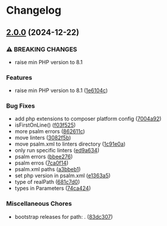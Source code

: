 # Changelog

## [2.0.0](https://github.com/cvette/neos-code-style/compare/1.0.0...v2.0.0) (2024-12-22)


### ⚠ BREAKING CHANGES

* raise min PHP version to 8.1

### Features

* raise min PHP version to 8.1 ([1e6104c](https://github.com/cvette/neos-code-style/commit/1e6104cd17717d9235c79a61a9c3498164ca5816))


### Bug Fixes

* add php extensions to composer platform config ([7004a92](https://github.com/cvette/neos-code-style/commit/7004a924ab1851f9b046bc333f68787bbb4b4e4f))
* isFirstOnLine() ([f03f525](https://github.com/cvette/neos-code-style/commit/f03f5253ae242c2a9af7f916d7b34d5962c4dcbc))
* more psalm errors ([862611c](https://github.com/cvette/neos-code-style/commit/862611c02cbb68a3758b905a04c8a5b198005b55))
* move linters ([3082f5b](https://github.com/cvette/neos-code-style/commit/3082f5b761a70c311a77efcebe7ce0cd9b647805))
* move psalm.xml to linters directory ([1c91e0a](https://github.com/cvette/neos-code-style/commit/1c91e0afd249c6908c12631d29e81cbef230ac1d))
* only run specific linters ([ed9a634](https://github.com/cvette/neos-code-style/commit/ed9a634077464b3a05febd01fc313cbd86b81792))
* psalm errors ([bbee276](https://github.com/cvette/neos-code-style/commit/bbee2764dbadb9a0703f23aec1b22474bb06c532))
* psalm erros ([7ca0f14](https://github.com/cvette/neos-code-style/commit/7ca0f14e271ac39a408c688f36feb498cf9f1346))
* psalm.xml paths ([a3bbeb1](https://github.com/cvette/neos-code-style/commit/a3bbeb18800e75b369f82248ee1d1e61b6c09c93))
* set php version in psalm.xml ([e1363a5](https://github.com/cvette/neos-code-style/commit/e1363a54908f751340545374e774ca2e466a7144))
* type of realPath ([681c7d0](https://github.com/cvette/neos-code-style/commit/681c7d0b01764181e2e3cfec2873e1e1775ccc90))
* types in Parameters ([74ca424](https://github.com/cvette/neos-code-style/commit/74ca424cb8feed1ddafa5600f9ea870470c2e592))


### Miscellaneous Chores

* bootstrap releases for path: . ([83dc307](https://github.com/cvette/neos-code-style/commit/83dc3078f1240c4095da5005ebb3deb43778e651))
